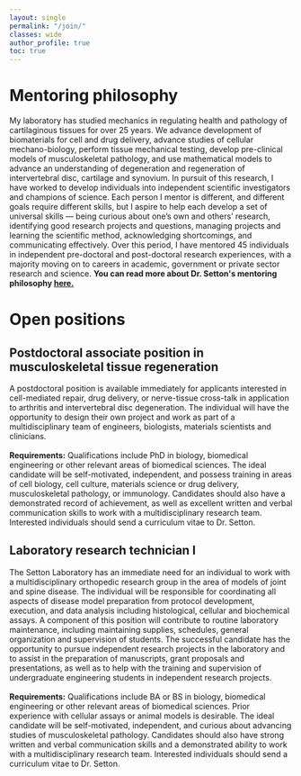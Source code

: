 ```yaml
---
layout: single
permalink: "/join/"
classes: wide
author_profile: true
toc: true
---
```

# Mentoring philosophy
My laboratory has studied mechanics in regulating health and pathology of cartilaginous tissues for over 25 years.  We advance development of biomaterials for cell and drug delivery, advance studies of cellular mechano-biology, perform tissue mechanical testing, develop pre-clinical models of musculoskeletal pathology, and use mathematical models to advance an understanding of degeneration and regeneration of intervertebral disc, cartilage and synovium.  In pursuit of this research, I have worked to develop individuals into independent scientific investigators and champions of science.  Each person I mentor is different, and different goals require different skills, but I aspire to help each develop a set of universal skills — being curious about one’s own and others’ research, identifying good research projects and questions, managing projects and learning the scientific method, acknowledging shortcomings, and communicating effectively. Over this period, I have mentored 45 individuals in independent pre-doctoral and post-doctoral research experiences, with a majority moving on to careers in academic, government or private sector research and science. **You can read more about Dr. Setton's mentoring philosophy [here.](https://wustl.box.com/s/mvk5oby0ywecqmrei1hn7wt96smdm56a)**
# Open positions
## Postdoctoral associate position in musculoskeletal tissue regeneration
A postdoctoral position is available immediately for applicants interested in cell-mediated repair, drug delivery, or nerve-tissue cross-talk in application to arthritis and intervertebral disc degeneration.  The individual will have the opportunity to design their own project and work as part of a multidisciplinary team of engineers, biologists, materials scientists and clinicians.<br><br>
<b>Requirements:</b> Qualifications include PhD in biology, biomedical engineering or other relevant areas of biomedical sciences. The ideal candidate will be self-motivated, independent, and possess training in areas of cell biology, cell culture, materials science or drug delivery, musculoskeletal pathology, or immunology.  Candidates should also have a demonstrated record of achievement, as well as excellent written and verbal communication skills to work with a multidisciplinary research team. Interested individuals should send a curriculum vitae to Dr. Setton.
## Laboratory research technician I
The Setton Laboratory has an immediate need for an individual to work with a multidisciplinary orthopedic research group in the area of models of joint and spine disease.  The individual will be responsible for coordinating all aspects of disease model preparation from protocol development, execution, and data analysis including histological, cellular and biochemical assays.  A component of this position will contribute to routine laboratory maintenance, including maintaining supplies, schedules, general organization and supervision of students.  The successful candidate has the opportunity to pursue independent research projects in the laboratory and to assist in the preparation of manuscripts, grant proposals and presentations, as well as to help with the training and supervision of undergraduate engineering students in independent research projects.<br><br>
**Requirements:** Qualifications include BA or BS in biology, biomedical engineering or other relevant areas of biomedical sciences. Prior experience with cellular assays or animal models is desirable. The ideal candidate will be self-motivated, independent, and curious about advancing studies of musculoskeletal pathology. Candidates should also have strong written and verbal communication skills and a demonstrated ability to work with a multidisciplinary research team. Interested individuals should send a curriculum vitae to Dr. Setton.
